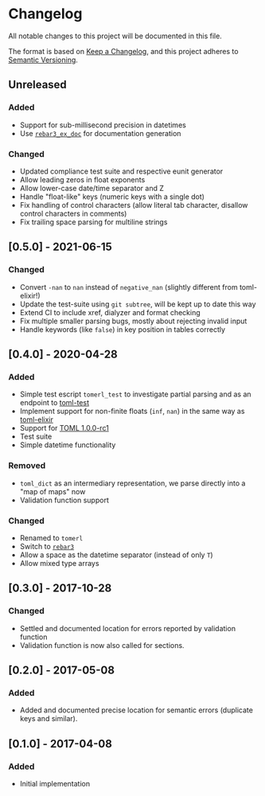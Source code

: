 # Changelog
All notable changes to this project will be documented in this file.

The format is based on [Keep a Changelog](https://keepachangelog.com/en/1.0.0/),
and this project adheres to [Semantic Versioning](https://semver.org/spec/v2.0.0.html).

## Unreleased
### Added
- Support for sub-millisecond precision in datetimes
- Use [`rebar3_ex_doc`](https://github.com/starbelly/rebar3_ex_doc) for documentation
  generation

### Changed
- Updated compliance test suite and respective eunit generator
- Allow leading zeros in float exponents
- Allow lower-case date/time separator and Z
- Handle "float-like" keys (numeric keys with a single dot)
- Fix handling of control characters (allow literal tab character, disallow control
  characters in comments)
- Fix trailing space parsing for multiline strings

## [0.5.0] - 2021-06-15
### Changed
- Convert `-nan` to `nan` instead of `negative_nan` (slightly different from
  toml-elixir!)
- Update the test-suite using `git subtree`, will be kept up to date this way
- Extend CI to include xref, dialyzer and format checking
- Fix multiple smaller parsing bugs, mostly about rejecting invalid input
- Handle keywords (like `false`) in key position in tables correctly

## [0.4.0] - 2020-04-28
### Added
- Simple test escript `tomerl_test` to investigate partial parsing and as an
  endpoint to [toml-test](https://github.com/BurntSushi/toml-test)
- Implement support for non-finite floats (`inf`, `nan`) in the same way as
  [toml-elixir](https://github.com/bitwalker/toml-elixir)
- Support for [TOML 1.0.0-rc1](https://github.com/toml-lang/toml/blob/master/versions/en/toml-v1.0.0-rc.1.md)
- Test suite
- Simple datetime functionality

### Removed
- `toml_dict` as an intermediary representation, we parse directly into a "map
  of maps" now
- Validation function support

### Changed
- Renamed to `tomerl`
- Switch to [`rebar3`](https://rebar3.org)
- Allow a space as the datetime separator (instead of only `T`)
- Allow mixed type arrays

## [0.3.0] - 2017-10-28
### Changed
- Settled and documented location for errors reported by validation
  function
- Validation function is now also called for sections.

## [0.2.0] - 2017-05-08
### Added
- Added and documented precise location for semantic errors (duplicate keys
  and similar).

## [0.1.0] - 2017-04-08
### Added
- Initial implementation

